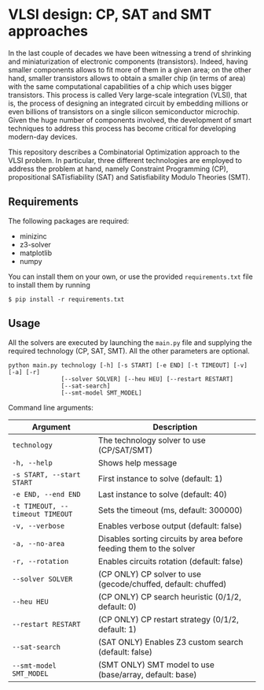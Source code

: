 # VLSI design: CP, SAT and SMT approaches
In the last couple of decades we have been witnessing a trend of shrinking and miniaturization of electronic components (transistors). Indeed, having smaller components allows to fit more of them in a given area; on the other hand, smaller transistors allows to obtain a smaller chip (in terms of area) with the same computational capabilities of a chip which uses bigger transistors. This process is called Very large-scale integration (VLSI), that is, the process of designing an integrated circuit by embedding millions or even billions of transistors on a single silicon semiconductor microchip. Given the huge number of components involved, the development of smart techniques to address this process has become critical for developing modern-day devices.

This repository describes a Combinatorial Optimization approach to the VLSI problem. In particular, three different technologies are employed to address the problem at hand, namely Constraint Programming (CP), propositional SATisfiability (SAT) and Satisfiability Modulo Theories (SMT).

## Requirements
The following packages are required:
- minizinc
- z3-solver
- matplotlib
- numpy

You can install them on your own, or use the provided `requirements.txt` file to install them by running
```
$ pip install -r requirements.txt
```

## Usage
All the solvers are executed by launching the `main.py` file and supplying the required technology (CP, SAT, SMT). All the other parameters are optional.

```
python main.py technology [-h] [-s START] [-e END] [-t TIMEOUT] [-v] [-a] [-r]
               [--solver SOLVER] [--heu HEU] [--restart RESTART]
               [--sat-search]
               [--smt-model SMT_MODEL]
```

Command line arguments:

| Argument                                         | Description                                                                  |
| ------------------------------------------------ | -----------------------------------------------------------------------------|
| `technology`                                     | The technology solver to use (CP/SAT/SMT)                                    |
| `-h, --help`                                     | Shows help message                                                           |
| `-s START, --start START`                        | First instance to solve (default: 1)                                         |
| `-e END, --end END`                              | Last instance to solve (default: 40)                                         |
| `-t TIMEOUT, --timeout TIMEOUT`                  | Sets the timeout (ms, default: 300000)                                       |
| `-v, --verbose`                                  | Enables verbose output (default: false)                                      |
| `-a, --no-area`                                  | Disables sorting circuits by area before feeding them to the solver          |
| `-r, --rotation`                                 | Enables circuits rotation (default: false)                                   |
| `--solver SOLVER`                                | (CP ONLY) CP solver to use (gecode/chuffed, default: chuffed)                |
| `--heu HEU`                                      | (CP ONLY) CP search heuristic (0/1/2, default: 0)                            |
| `--restart RESTART`                              | (CP ONLY) CP restart strategy (0/1/2, default: 1)                            |
| `--sat-search`                                   | (SAT ONLY) Enables Z3 custom search (default: false)                         |
| `--smt-model SMT_MODEL`                          | (SMT ONLY) SMT model to use (base/array, default: base)                      |
